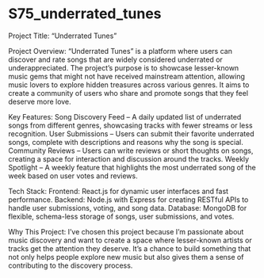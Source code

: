 # S75_underrated_tunes
Project Title:
“Underrated Tunes”

Project Overview:
“Underrated Tunes” is a platform where users can discover and rate songs that are widely considered underrated or underappreciated. The project’s purpose is to showcase lesser-known music gems that might not have received mainstream attention, allowing music lovers to explore hidden treasures across various genres. It aims to create a community of users who share and promote songs that they feel deserve more love.

Key Features:
Song Discovery Feed – A daily updated list of underrated songs from different genres, showcasing tracks with fewer streams or less recognition.
User Submissions – Users can submit their favorite underrated songs, complete with descriptions and reasons why the song is special.
Community Reviews – Users can write reviews or short thoughts on songs, creating a space for interaction and discussion around the tracks.
Weekly Spotlight – A weekly feature that highlights the most underrated song of the week based on user votes and reviews.

Tech Stack:
Frontend: React.js for dynamic user interfaces and fast performance.
Backend: Node.js with Express for creating RESTful APIs to handle user submissions, voting, and song data.
Database: MongoDB for flexible, schema-less storage of songs, user submissions, and votes.

Why This Project:
I’ve chosen this project because I’m passionate about music discovery and want to create a space where lesser-known artists or tracks get the attention they deserve. It’s a chance to build something that not only helps people explore new music but also gives them a sense of contributing to the discovery process.
